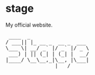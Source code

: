 # stage
My official website.

<pre>
 ____  _                   
/ ___|| |_ __ _  __ _  ___ 
\___ \| __/ _` |/ _` |/ _ \
 ___) | || (_| | (_| |  __/
|____/ \__\__,_|\__, |\___|
                |___/
</pre>
